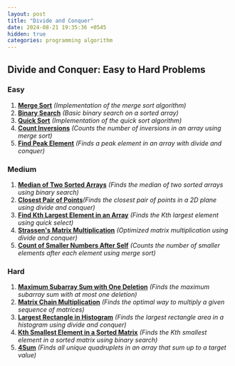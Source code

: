 ```yaml
---
layout: post
title: "Divide and Conquer"
date: 2024-08-21 19:35:36 +0545
hidden: true
categories: programming algorithm
---
```


## Divide and Conquer: Easy to Hard Problems

### Easy

1. [**Merge Sort**](https://www.geeksforgeeks.org/merge-sort/) *(Implementation of the merge sort algorithm)*
2. [**Binary Search**](https://leetcode.com/problems/binary-search/) *(Basic binary search on a sorted array)*
3. [**Quick Sort**](https://www.geeksforgeeks.org/quick-sort/) *(Implementation of the quick sort algorithm)*
4. [**Count Inversions**](https://www.geeksforgeeks.org/counting-inversions/) *(Counts the number of inversions in an array using merge sort)*
5. [**Find Peak Element**](https://leetcode.com/problems/find-peak-element/) *(Finds a peak element in an array with divide and conquer)*

### Medium

1. [**Median of Two Sorted Arrays**](https://leetcode.com/problems/median-of-two-sorted-arrays/) *(Finds the median of two sorted arrays using binary search)*
2. [**Closest Pair of Points**](https://www.geeksforgeeks.org/closest-pair-of-points/)*(Finds the closest pair of points in a 2D plane using divide and conquer)*
3. [**Find Kth Largest Element in an Array**](https://leetcode.com/problems/kth-largest-element-in-an-array/) *(Finds the Kth largest element using quick select)*
4. [**Strassen's Matrix Multiplication**](https://www.geeksforgeeks.org/strassens-matrix-multiplication/) *(Optimized matrix multiplication using divide and conquer)*
5. [**Count of Smaller Numbers After Self**](https://leetcode.com/problems/count-of-smaller-numbers-after-self/) *(Counts the number of smaller elements after each element using merge sort)*

### Hard

1. [**Maximum Subarray Sum with One Deletion**](https://leetcode.com/problems/maximum-sum-with-one-deletion/) *(Finds the maximum subarray sum with at most one deletion)*
2. [**Matrix Chain Multiplication**](https://www.geeksforgeeks.org/matrix-chain-multiplication/) *(Finds the optimal way to multiply a given sequence of matrices)*
3. [**Largest Rectangle in Histogram**](https://leetcode.com/problems/largest-rectangle-in-histogram/) *(Finds the largest rectangle area in a histogram using divide and conquer)*
4. [**Kth Smallest Element in a Sorted Matrix**](https://leetcode.com/problems/kth-smallest-element-in-a-sorted-matrix/) *(Finds the Kth smallest element in a sorted matrix using binary search)*
5. [**4Sum**](https://leetcode.com/problems/4sum/) *(Finds all unique quadruplets in an array that sum up to a target value)*
